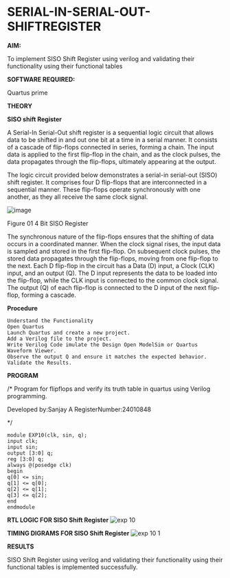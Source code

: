 # SERIAL-IN-SERIAL-OUT-SHIFTREGISTER

**AIM:**

To implement  SISO Shift Register using verilog and validating their functionality using their functional tables

**SOFTWARE REQUIRED:**

Quartus prime

**THEORY**

**SISO shift Register**

A Serial-In Serial-Out shift register is a sequential logic circuit that allows data to be shifted in and out one bit at a time in a serial manner. It consists of a cascade of flip-flops connected in series, forming a chain. The input data is applied to the first flip-flop in the chain, and as the clock pulses, the data propagates through the flip-flops, ultimately appearing at the output.

The logic circuit provided below demonstrates a serial-in serial-out (SISO) shift register. It comprises four D flip-flops that are interconnected in a sequential manner. These flip-flops operate synchronously with one another, as they all receive the same clock signal.

![image](https://github.com/naavaneetha/SERIAL-IN-SERIAL-OUT-SHIFTREGISTER/assets/154305477/e81c4072-37f9-46c6-8145-566764b74c3a)

Figure 01 4 Bit SISO Register

The synchronous nature of the flip-flops ensures that the shifting of data occurs in a coordinated manner. When the clock signal rises, the input data is sampled and stored in the first flip-flop. On subsequent clock pulses, the stored data propagates through the flip-flops, moving from one flip-flop to the next.
Each D flip-flop in the circuit has a Data (D) input, a Clock (CLK) input, and an output (Q). The D input represents the data to be loaded into the flip-flop, while the CLK input is connected to the common clock signal. The output (Q) of each flip-flop is connected to the D input of the next flip-flop, forming a cascade.

**Procedure**
```
Understand the Functionality
Open Quartus
Launch Quartus and create a new project.
Add a Verilog file to the project.
Write Verilog Code imulate the Design Open ModelSim or Quartus Waveform Viewer.
Observe the output Q and ensure it matches the expected behavior.
Validate the Results. 
```

**PROGRAM**

/* Program for flipflops and verify its truth table in quartus using Verilog programming.

Developed by:Sanjay A  RegisterNumber:24010848

*/
```
module EXP10(clk, sin, q);
input clk;
input sin;
output [3:0] q;
reg [3:0] q;
always @(posedge clk)
begin
q[0] <= sin;
q[1] <= q[0];
q[2] <= q[1];
q[3] <= q[2];
end
endmodule
```
**RTL LOGIC FOR SISO Shift Register**
![exp 10](https://github.com/user-attachments/assets/b75f7e7e-e34e-4cc6-ae21-8589aa6adf5e)

**TIMING DIGRAMS FOR SISO Shift Register**
![exp 10 1](https://github.com/user-attachments/assets/993795a6-f247-490a-9a94-d3fb6d7141dd)

**RESULTS**

SISO Shift Register using verilog and validating their functionality using their functional tables is implemented successfully.
